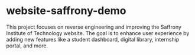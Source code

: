 # website-saffrony-demo
This project focuses on reverse engineering and improving the Saffrony Institute of Technology website. The goal is to enhance user experience by adding new features like a student dashboard, digital library, internship portal, and more.
